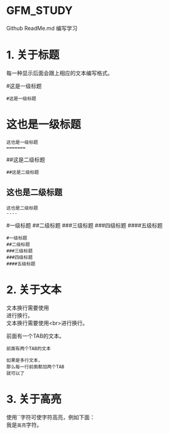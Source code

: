 # GFM_STUDY
Github ReadMe.md 编写学习

# 1. 关于标题
每一种显示后面会跟上相应的文本编写格式。

#这是一级标题
```
#这是一级标题
```

这也是一级标题
=======
```
这也是一级标题
=======
```

##这是二级标题
```
##这是二级标题
```

这也是二级标题
----
```
这也是二级标题
----
```

#一级标题
##二级标题
###三级标题
###四级标题
####五级标题
```
#一级标题
##二级标题
###三级标题
###四级标题
####五级标题
```

# 2. 关于文本
文本换行需要使用<br>进行换行。<br>
文本换行需要使用\<br>进行换行。<br>

  前面有一个TAB的文本。
  
    前面有两个TAB的文本

    如果是多行文本，
    那么每一行前面都加两个TAB
    就可以了

# 3. 关于高亮
使用\`\`字符可使字符高亮，例如下面：<br>
我是`高亮`字符。<br>
